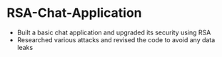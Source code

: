 # RSA-Chat-Application

- Built a basic chat application and upgraded its security using RSA
- Researched various attacks and revised the code to avoid any data leaks
